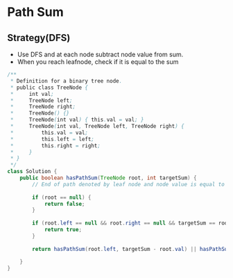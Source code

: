 # Path Sum

## Strategy(DFS)

* Use DFS and at each node subtract node value from sum.&#x20;
* When you reach leafnode, check if it is equal to the sum

```java
/**
 * Definition for a binary tree node.
 * public class TreeNode {
 *     int val;
 *     TreeNode left;
 *     TreeNode right;
 *     TreeNode() {}
 *     TreeNode(int val) { this.val = val; }
 *     TreeNode(int val, TreeNode left, TreeNode right) {
 *         this.val = val;
 *         this.left = left;
 *         this.right = right;
 *     }
 * }
 */
class Solution {
    public boolean hasPathSum(TreeNode root, int targetSum) {
        // End of path denoted by leaf node and node value is equal to sum
        
        if (root == null) {
            return false;
        }
        
        if (root.left == null && root.right == null && targetSum == root.val) {
            return true;
        }
        
        return hasPathSum(root.left, targetSum - root.val) || hasPathSum(root.right, targetSum - root.val);
        
    }
}
```
